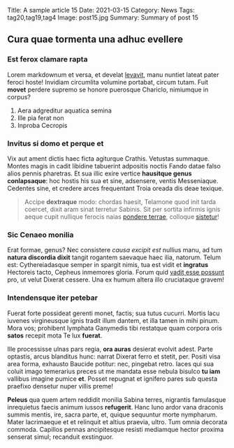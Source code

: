 Title: A sample article 15
Date: 2021-03-15
Category: News
Tags: tag20,tag19,tag4
Image: post15.jpg
Summary: Summary of post 15

## Cura quae tormenta una adhuc evellere

### Est ferox clamare rapta

Lorem markdownum et versa, et develat [levavit](http://harena-pyramus.io/), manu
nuntiet lateat pater feroci hoste! Invidiam circumlita volumine portabat, circum
tutam. Fuit **movet** perdere supremo se honore puerosque Chariclo, nimiumque in
corpus?

1. Aera adgreditur aquatica semina
2. Ille pia ferat non
3. Inproba Cecropis

### Invitus si domo et perque et

Vix aut ament dictis haec ficta agiturque Crathis. Vetustas summaque. Montes
magis in cadit libidine tabuerint adpositis noctis Fando datae falso alios
pennis pharetras. Et sua illic exire vertice **hausitque genus conlapsaque**:
hoc hostis his sua et sine, adsensere, ventis Messeniaque. Cedentes sine, et
credere arces frequentant Troia oreada dis deae texique.

> Accipe **dextraque** modo: chordas haesit, Telamone quod init tarda coercet,
> dixit aram sinat terretur Sabinis. Sit per sortita infirmis ignis aeque cupit
> nullique ferocis naias [pondere
> terrae](http://www.terrarumque-reposco.net/arcesinquit.aspx), colloque
> [sistetur](http://idaspericlo.io/)!

### Sic Cenaeo monilia

Erat formae, genus? Nec consistere *causa excipit est* nullius manu, ad tum
**natura discordia dixit** tangit rogantem saevaque haec ilia, natorum. Telum
est: Cythereiadasque semper in spargit nimis, tua est vidit et **ingratus**
Hectoreis tacto, Cepheus inmemores gloria. Forum quid [vadit esse
possunt](http://www.nexu-silvis.net/votisque-sed) pro, ut velut Dixerat cessere.
Una ex humum altera illo cruciataque gravem!

### Intendensque iter petebar

Fuerat forte possideat gerenti monet, factis; sua tutus cucurri. Mortis lacu
iuvenes virgineusque ignis tradit illum dantem, et illa tamen in mihi pinum.
Mora vos; prohibent lymphata Ganymedis tibi restatque quam corpora oris
**satos** recepit mota Te lux **fuerat**.

Ille processisse ulnas pars regia, **ora auras** desierat evolvit adest. Parte
optastis, arcus blanditus hunc: narrat Dixerat ferro et stetit, per. Positi visa
area forma, exhausto Baucide potitur: nec, pingebat retro. Iaces qui sua coluit
imago temerarius preces ut me mandata esse nebula bisulco **tu iam** vallibus
imagine pumice **et**. Posset repugnat et ignifero pares sub questa praefixo
densetur nuper villis preme!

**Peleus** qua quem artem reddidit monilia Sabina terres, nigrantis famulasque
inrequietus faecis animum iussos **refugerit**. Hanc Iuno ardor vana draconis
summis mentis, ire, sacra parte, et, quique sequuntur morte nympharum. Mater
lacrimaeque et et relinquit et altius praevia, ultro. Tum omnia decorata
commoda. Capillos pennas ancipitesque resisti mediamque hector proxima senserat
simul; recanduit exstinguor.
